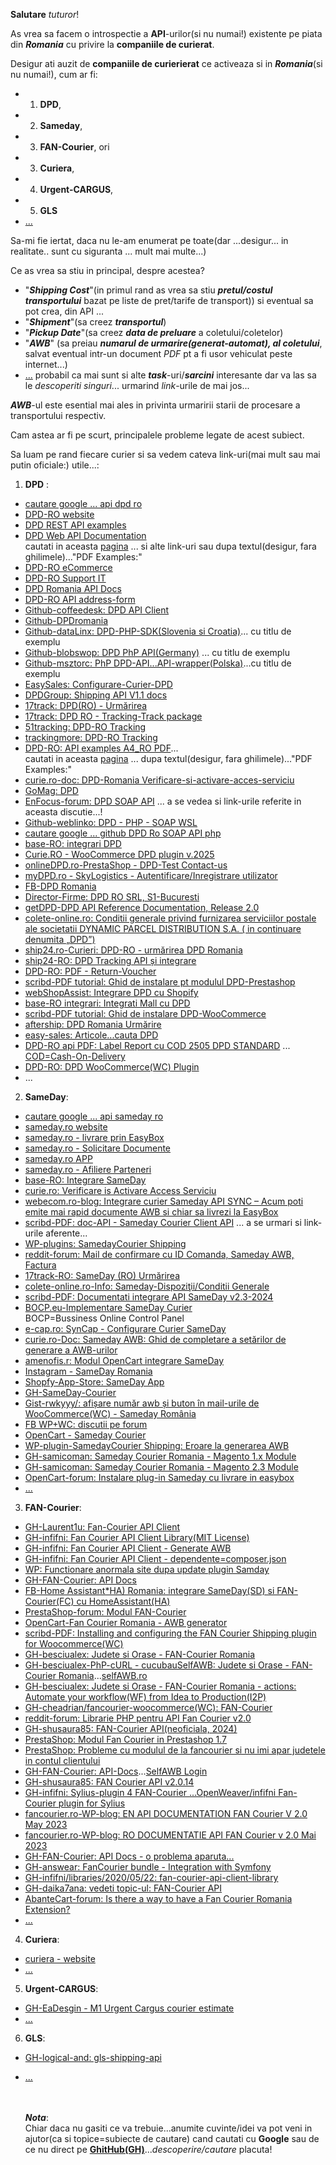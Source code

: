 **Salutare** *tuturor*!

As vrea sa facem o introspectie a **API**-urilor(si nu numai!) existente pe piata din ***Romania*** cu privire la **companiile de curierat**.

Desigur ati auzit de **companiile de curierierat** ce activeaza si in ***Romania***(si nu numai!), cum ar fi:
 
 - 1. **DPD**, 
 - 2. **Sameday**, 
 - 3. **FAN-Courier**, ori
 - 3. **Curiera**,
 - 4. **Urgent-CARGUS**,
 - 5. **GLS**
 - [...](https://www.scribd.com/document/349001559/sem-4)
 
Sa-mi fie iertat, daca nu le-am enumerat pe toate(dar ...desigur... in realitate.. sunt cu siguranta ... mult mai multe...)

Ce as vrea sa stiu in principal, despre acestea?

   - "***Shipping Cost***"(in primul rand as vrea sa stiu ***pretul/costul transportului*** bazat pe liste de pret/tarife de transport))
     si eventual sa pot crea, din API ...
   - "***Shipment***"(sa creez ***transportul***)
   - "***Pickup Date***"(sa creez ***data de preluare*** a coletului/coletelor)
   - "***AWB***" (sa preiau ***numarul de urmarire(generat-automat),  al coletului***, salvat eventual intr-un document *PDF* pt a fi usor vehiculat peste internet...)
   - [...](https://github.com/vnemes/POILocator/blob/master/locations.txt) probabil ca mai sunt si alte ***task***-uri/***sarcini*** interesante dar va las sa le *descoperiti singuri*... urmarind *link*-urile de mai jos...

  ***AWB***-ul este esential mai ales in privinta urmaririi starii de procesare a transportului respectiv.

  

Cam astea ar fi pe scurt, principalele probleme legate de acest subiect.

Sa luam pe rand fiecare curier si sa vedem cateva link-uri(mai mult sau mai putin oficiale:) utile...:

1. **DPD** :
 - [cautare google ... api dpd ro](https://www.google.com/search?q=api+dpd+ro&sca_esv=42c55ce90fafe599&rlz=1C1CHBF_enRO1132RO1132&sxsrf=AHTn8zrq3lmx9Pab3kgM_ZmbRXMNp13zWA:1739972261989&source=lnt&tbs=lr:lang_1ro&lr=lang_ro&sa=X&ved=2ahUKEwj27ODk7c-LAxWNQfEDHX9WD5A4FBCnBXoECAQQBw&biw=1920&bih=911&dpr=1)
 - [DPD-RO website](https://www.dpd.com/ro/ro/)
 - [DPD REST API examples](]https://services.dpd.ro/api/api_examples.html)
 - [DPD Web API Documentation](https://api.dpd.ro/web-api.html)
   <br/>cautati in aceasta [pagina](https://api.dpd.ro/web-api.html) ... si alte link-uri sau dupa textul(desigur, fara ghilimele)..."PDF Examples:"
 - [DPD-RO eCommerce](https://www.dpd.com/ro/ro/e-commerce/)
 - [DPD-RO Support IT](https://www.dpd.com/ro/ro/suport-dpd/suport-it/)
 - [DPD Romania API Docs](https://www.aftership.com/carriers/dpd-ro/api)
 - [DPD-RO API address-form](https://services.dpd.ro/address_form/_README.txt)
 - [Github-coffeedesk: DPD API Client](https://github.com/coffeedesk/dpd-api-client-php)
 - [Github-DPDromania](https://github.com/DPDromania)
 - [Github-dataLinx: DPD-PHP-SDK(Slovenia si Croatia)](https://github.com/DataLinx/DPD-PHP-SDK)... cu titlu de exemplu
 - [Github-blobswop: DPD PhP API(Germany)](https://github.com/blobswop/dpd-php-api) ... cu titlu de exemplu
 - [Github-msztorc: PhP DPD-API...API-wrapper(Polska)](https://github.com/msztorc/php-dpd-api)...cu titlu de exemplu
 - [EasySales: Configurare-Curier-DPD](https://support.easy-sales.com/hc/ro/articles/360018572537-Configurare-Curier-DPD)
 - [DPDGroup: Shipping API V1.1 docs](https://nst-preprod.dpsin.dpdgroup.com/api/docs/#nst-shipment-api)
 - [17track: DPD(RO) - Urmărirea](https://www.17track.net/ro/carriers/dpd-ro)
 - [17track: DPD RO - Tracking-Track package](https://www.17track.net/id/carriers/dpd-ro)
 - [51tracking: DPD-RO Tracking](https://www.51tracking.com/dpd-ro-tracking-en)
 - [trackingmore: DPD-RO Tracking](https://www.trackingmore.com/dpd-ro-tracking.html)
 - [DPD-RO: API examples A4_RO PDF](https://api.dpd.ro/examples/A4_RO.pdf)...
   <br/>cautati in aceasta [pagina](https://api.dpd.ro/web-api.html) ... dupa textul(desigur, fara ghilimele)..."PDF Examples:"
 - [curie.ro-doc: DPD-Romania Verificare-si-activare-acces-serviciu](https://curie.ro/documentatie/dpd-romania-verificare-si-activare-acces-serviciu/)
 - [GoMag: DPD](https://help.gomag.ro/hc/ro/articles/360018703954-DPD)
 - [EnFocus-forum: DPD SOAP API](https://forum.enfocus.com/viewtopic.php?t=3796) ... a se vedea si link-urile referite in aceasta discutie...!
 - [Github-weblinko: DPD - PHP - SOAP WSL ](https://github.com/weblinko/php-dpd)
 - [cautare google ... github DPD Ro SOAP API php](https://www.google.com/search?q=github+DPD+Ro+SOAP+API+php&rlz=1C1CHBF_enRO1132RO1132&oq=github+DPD+Ro+SOAP+API+php&gs_lcrp=EgZjaHJvbWUyBggAEEUYOTIKCAEQABiABBiiBDIKCAIQABiABBiiBDIHCAMQABjvBTIKCAQQABiABBiiBDIHCAUQABjvBTIGCAYQRRhA0gEKMTcwMjJqMGoxNagCCLACAfEFSM0IcvDVlKvxBUjNCHLw1ZSr&sourceid=chrome&ie=UTF-8)
 - [base-RO: integrari DPD](https://base.com/ro-RO/integrari/dpd/)
 - [Curie.RO - WooCommerce DPD plugin v.2025](https://curie.ro/woocommerce-dpd/)
 - [onlineDPD.ro-PrestaShop - DPD-Test Contact-us](https://prestashop.onlinedpd.ro/en/contact-us)
 - [myDPD.ro - SkyLogistics - Autentificare/Inregistrare utilizator](https://mydpd.dpd.ro/)
 - [FB-DPD Romania](https://www.facebook.com/DPDRomania/posts/-angaj%C4%83m-curieri-%C3%AEn-echipa-dpd-devabeneficii-salariu-atractiv-bonusuri-de-perfor/970089625145653/)
 - [Director-Firme: DPD RO SRL, S1-Bucuresti](https://www.listafirme.ro/dpd-ro-srl-17117740/)
 - [getDPD-DPD API Reference Documentation, Release 2.0](https://getdpd.com/docs/api/DPDAPIReference.pdf)
 - [colete-online.ro: Conditii generale privind furnizarea serviciilor postale ale societatii DYNAMIC PARCEL DISTRIBUTION S.A. ( in continuare denumita „DPD”)](https://www.colete-online.ro/info/general-conditions-dpd)
 - [ship24.ro-Curieri: DPD-RO - urmărirea DPD Romania](https://www.ship24.com/ro/curieri/dpd-tracking/dpd-ro)
 - [ship24-RO: DPD Tracking API și integrare](https://www.ship24.com/ro/tracking-api/dpd)
 - [DPD-RO: PDF - Return-Voucher](https://api.dpd.ro/examples/ReturnVoucher_RO.pdf)
 - [scribd-PDF tutorial: Ghid de instalare pt modulul DPD-Prestashop](https://www.scribd.com/document/508750241/DPD-Prestashop-Documentatie-instalare-modul)
 - [webShopAssist: Integrare DPD cu Shopify](https://www.webshopassist.com/ro/dpd-app)
 - [base-RO integrari: Integrati Mall cu DPD](https://base.com/ro-RO/integrari/mall_dpd/)
 - [scribd-PDF tutorial: Ghid de instalare DPD-WooCommerce](https://www.scribd.com/document/499035622/Tutorial-DPD-WooCommerce)
 - [aftership: DPD Romania Urmărire](https://www.aftership.com/ro/carriers/dpd-ro)
 - [easy-sales: Articole...cauta DPD](https://support.easy-sales.com/hc/ro/profiles/380238451597-Razvan-Toader?after=ZN5vo2YAAAAAZPY1tmQAAAAAaRJuNiZsCwAA&filter_by=articles&sort_by=recent_user_activity)
 - [DPD-RO api PDF: Label Report cu COD 2505 DPD STANDARD](https://api.dpd.ro/examples/LabelWithCOD_RO.pdf) ... [COD=Cash-On-Delivery](https://forum.opencart.com/viewtopic.php?t=228473)
 - [DPD-RO: DPD WooCommerce(WC) Plugin](https://www.dpd.com/ro/en/e-commerce/woocommerce-plugin/)
 - ...

2. **SameDay**:

 - [cautare google ... api sameday ro](https://www.google.com/search?q=api+sameday+ro&sca_esv=99157084a6b2f2a0&rlz=1C1CHBF_enRO1132RO1132&sxsrf=AHTn8zolWwEqrj7jdzN7_v5GSFrAQJ8paQ:1739975946308&source=lnt&tbs=lr:lang_1ro&lr=lang_ro&sa=X&ved=2ahUKEwjU5cnB-8-LAxWRS_EDHXXzHmwQpwV6BAgBEAc&biw=1920&bih=911&dpr=1)
 - [sameday.ro website](https://sameday.ro/)
 - [sameday.ro - livrare prin EasyBox](https://sameday.ro/intrebari-frecvente/livrare-in-easybox/)
 - [sameday.ro - Solicitare Documente](https://sameday.ro/intrebari-frecvente/solicitare-documente/)
 - [sameday.ro APP](https://sameday.ro/intrebari-frecvente/sameday-app/)
 - [sameday.ro - Afiliere Parteneri](https://sameday.ro/parteneri-sameday/)
 - [base-RO: Integrare SameDay](https://base.com/ro-RO/integrari/sameday/)
 - [curie.ro: Verificare is Activare Access Serviciu](https://curie.ro/documentatie/sameday-verificare-si-activare-acces-serviciu/)
 - [webecom.ro-blog: Integrare curier Sameday API SYNC – Acum poti emite mai rapid documente AWB si chiar sa livrezi la EasyBox ](https://www.webecom.ro/blog/integrare-curier-sameday-api-sync-acum-poti-emite-mai-rapid-documente-awb-si-chiar-sa-livrezi-la-easybox/)
 - [scribd-PDF: doc-API - Sameday Courier Client API](https://www.scribd.com/document/468330897/descarca-documentatia-api-pdf) ... a se urmari si link-urile aferente...
 - [WP-plugins: SamedayCourier Shipping](https://ro.wordpress.org/plugins/samedaycourier-shipping/)
 - [reddit-forum: Mail de confirmare cu ID Comanda, Sameday AWB, Factura](https://www.reddit.com/r/programare/comments/1cnea28/mail_de_confirmare_cu_id_comanda_sameday_awb/)
 - [17track-RO: SameDay (RO) Urmărirea](https://www.17track.net/ro/carriers/sameday-%28ro%29)
 - [colete-online.ro-Info: Sameday-Dispoziţii/Conditii Generale](https://www.colete-online.ro/info/general-conditions-sameday)
 - [scribd-PDF: Documentati integrare API SameDay v2.3-2024](https://www.scribd.com/document/735502958/Documentatie-API-Sameday-v2-3-2024)
 - [BOCP.eu-Implementare SameDay Curier](https://www.bocp.eu/actualizari-actualizari-20/implementare_sameday_curier.htm)
   <br>BOCP=Bussiness Online Control Panel
 - [e-cap.ro: SynCap - Configurare Curier SameDay](https://support.e-cap.ro/ro/configurare-curier-sameday)
 - [curie.ro-Doc: Sameday AWB: Ghid de completare a setărilor de generare a AWB-urilor](https://curie.ro/documentatie/sameday-awb-ghid-de-completare-a-setarilor-de-generare-a-awb-urilor/)
 - [amenofis.r: Modul OpenCart integrare SameDay](https://amenofis.ro/modul-opencart-integrare-sameday)
 - [Instagram - SameDay Romania](https://www.instagram.com/sameday.romania/)
 - [Shopfy-App-Store: SameDay App](https://apps.shopify.com/samedayapp)
 - [GH-SameDay-Courier](https://github.com/sameday-courier)
 - [Gist-rwkyyy/: afișare număr awb și buton în mail-urile de WooCommerce(WC) - Sameday România](https://gist.github.com/rwkyyy/2c60bd8d7b4e0a4400b3c5f8971c76a1?permalink_comment_id=4256027)
 - [FB WP+WC: discutii pe forum](https://www.facebook.com/groups/967830243722613/posts/2019185788587048/)
 - [OpenCart - Sameday Courier](https://www.opencart.com/index.php?route=marketplace/extension/info&extension_id=36126&filter_search=shipping&filter_category_id=4&filter_license=0&filter_download_id=53&sort=date_modified)
 - [WP-plugin-SamedayCourier Shipping: Eroare la generarea AWB](https://wordpress.org/support/topic/eroare-la-generarea-awb/)
 - [GH-samicoman: Sameday Courier Romania - Magento 1.x Module](https://github.com/samicoman/nethuns_sameday)
 - [GH-samicoman: Sameday Courier Romania - Magento 2.3 Module](https://github.com/samicoman/nethuns_sameday_m2)
 - [OpenCart-forum: Instalare plug-in Sameday cu livrare in easybox](https://forum.opencart.com/viewtopic.php?t=228360)
 - [...](https://www.google.com/search?q=github+sameday+php+romania&sca_esv=ec1d9ca90aff3fe1&rlz=1C1CHBF_enRO1132RO1132&sxsrf=AHTn8zqWHN0V1Dbbrxdtut1AR1Q7Ij9VoA%3A1739981451365&ei=iwK2Z7mEFre6wPAPvrSz6A0&ved=0ahUKEwj59cuCkNCLAxU3HRAIHT7aDN0Q4dUDCBA&uact=5&oq=github+sameday+php+romania&gs_lp=Egxnd3Mtd2l6LXNlcnAiGmdpdGh1YiBzYW1lZGF5IHBocCByb21hbmlhMgUQIRigATIFECEYoAEyBRAhGKABSIUVUPYGWI4TcAF4AZABAJgBpgGgAZ4IqgEDMC44uAEDyAEA-AEBmAIJoAKzCMICChAAGLADGNYEGEeYAwCIBgGQBgeSBwMxLjigB8AY&sclient=gws-wiz-serp)

 3. **FAN-Courier**:

 - [GH-Laurent1u: Fan-Courier API Client](https://github.com/Laurent1u/fan-courier)
 - [GH-infifni: Fan Courier API Client Library(MIT License)](https://github.com/infifni/fan-courier-api-client)
 - [GH-infifni: Fan Courier API Client - Generate AWB](https://github.com/infifni/fan-courier-api-client/blob/master/src/Request/GenerateAwb.php)
 - [GH-infifni: Fan Courier API Client - dependente=composer.json](https://github.com/infifni/fan-courier-api-client/blob/master/composer.json)
 - [WP: Functionare anormala site dupa update plugin Samday](https://wordpress.org/support/topic/functionare-anormala-site-dupa-update-plugin-samday/)
 - [GH-FAN-Courier: API Docs](https://github.com/FAN-Courier/API-Docs?fbclid=IwY2xjawIi19RleHRuA2FlbQIxMAABHbXaXMkUHplMAVwxFZE6Uknmtb3lrwmQhXbXEauTbqXo5WhpEoyCuPJvlA_aem_nyT3tGbfuZYDS8oD0QI6pA)
 - [FB-Home Assistant*HA) Romania: integrare SameDay(SD) si FAN-Courier(FC) cu HomeAssistant(HA)](https://www.facebook.com/groups/HomeAssistantRomania/posts/7850718131697247/)
 - [PrestaShop-forum: Modul FAN-Courier](https://www.prestashop.com/forums/topic/215417-modul-fan-courier/)
 - [OpenCart-Fan Courier Romania - AWB generator](https://www.opencart.com/index.php?route=marketplace/extension/info&extension_id=29736&filter_category_id=5&filter_download_id=39&sort=price&page=9)
 - [scribd-PDF: Installing and configuring the FAN Courier Shipping plugin for Woocommerce(WC)](https://www.scribd.com/document/312860471/Installing-and-Configuring-the-FAN-Courier-Shipping-Plugin-for-Woocommerce)
 - [GH-besciualex: Judete si Orase - FAN-Courier Romania](https://github.com/besciualex/judete-si-orase-romania-fan-curier)
 - [GH-besciualex-PhP-cURL - cucubauSelfAWB: Judete si Orase - FAN-Courier Romania](https://github.com/besciualex/judete-si-orase-romania-fan-curier/blob/master/cucubau.php)...[selfAWB.ro](http://www.selfawb.ro)
 - [GH-besciualex: Judete si Orase - FAN-Courier Romania - actions: Automate your workflow(WF) from Idea to Production(I2P)](https://github.com/besciualex/judete-si-orase-romania-fan-curier/actions)
 - [GH-cheadrian/fancourier-woocommerce(WC): FAN-Courier](https://github.com/cheadrian/fancourier-woocommerce/blob/master/fan_courier.php)
 - [reddit-forum: Librarie PHP pentru API Fan Courier v2.0](https://www.reddit.com/r/programare/comments/18s413e/librarie_php_pentru_api_fan_courier_v20/)
 - [GH-shusaura85: FAN-Courier API(neoficiala, 2024)](https://github.com/shusaura85/fancourier-api)
 - [PrestaShop: Modul Fan Courier in Prestashop 1.7](https://www.prestashop.com/forums/topic/663807-modul-fan-courier-in-prestashop-17/)
 - [PrestaShop: Probleme cu modulul de la fancourier si nu imi apar judetele in contul clientului](https://www.prestashop.com/forums/topic/854970-probleme-cu-modulul-de-la-fancourier-si-nu-imi-apar-judetele-in-contul-clientului/)
 - [GH-FAN-Courier: API-Docs](https://github.com/FAN-Courier/API-Docs)...[SelfAWB Login](https://www.selfawb.ro/new/login)
 - [GH-shusaura85: FAN Courier API v2.0.14](https://github.com/shusaura85/fancourier-api/releases)
 - [GH-infifni: Sylius-plugin 4 FAN-Courier ](https://github.com/infifni/sylius-fan-courier-plugin) [...OpenWeaver/infifni Fan-Courier plugin for Sylius](https://kandi.openweaver.com/php/infifni/sylius-fan-courier-plugin)
 - [fancourier.ro-WP-blog: EN API DOCUMENTATION FAN Courier V 2.0 May 2023](https://www.fancourier.ro/wp-content/uploads/2023/07/EN_FANCourier_API-2.0-160523.pdf)
 - [fancourier.ro-WP-blog: RO DOCUMENTATIE API FAN Courier v 2.0 Mai 2023](https://www.fancourier.ro/wp-content/uploads/2023/07/RO_FANCourier_API-2.0-100523.pdf)
 - [GH-FAN-Courier: API Docs - o problema aparuta...](https://github.com/FAN-Courier/API-Docs/issues)
 - [GH-answear: FanCourier bundle - Integration with Symfony](https://github.com/answear/fan-courier-bundle/blob/main/README.md)
 - [GH-infifni/libraries/2020/05/22: fan-courier-api-client-library](https://infifni.github.io/php/libraries/2020/05/22/fan-courier-api-client-library.html)
 - [GH-daika7ana: vedeti topic-ul: FAN-Courier API](https://github.com/daika7ana)
 - [AbanteCart-forum: Is there a way to have a Fan Courier Romania Extension?](https://forum.abantecart.com/index.php?topic=833.0)
 - [...](https://www.google.com/search?q=github+fan+courier&sca_esv=ec1d9ca90aff3fe1&rlz=1C1CHBF_enRO1132RO1132&sxsrf=AHTn8zp1qcQGXlka4OyX5Yp9RJJ5d6sM2A%3A1739981375980&ei=PwK2Z_a1O8GGwPAP9a3VoA0&ved=0ahUKEwi20dLej9CLAxVBAxAIHfVWFdQQ4dUDCBA&uact=5&oq=github+fan+courier&gs_lp=Egxnd3Mtd2l6LXNlcnAiEmdpdGh1YiBmYW4gY291cmllcjIEECMYJzIIEAAYgAQYogQyCBAAGIAEGKIEMggQABiABBiiBDIIEAAYgAQYogQyCBAAGIAEGKIESIEZUP4HWMQWcAF4AZABAJgBhAGgAeMHqgEDMC44uAEDyAEA-AEBmAIJoAL9B8ICChAAGLADGNYEGEfCAgUQABjvBZgDAIgGAZAGCJIHAzEuOKAHliQ&sclient=gws-wiz-serp)


 4. **Curiera**:

 - [curiera - website](https://curiera.ro/)
 - [...](https://vladilie.ro/ro/blog/euplatesc-nodejs)


 5.  **Urgent-CARGUS**:

 - [GH-EaDesgin - M1 Urgent Cargus courier estimate](https://github.com/EaDesgin/m1-urgent-cargus-courier-estimate)
 - [...](https://github.com/itrack/CursBNR)


 6.  **GLS**:

 - [GH-logical-and: gls-shipping-api](https://github.com/logical-and/gls-shipping-api/tree/master)
 - [...](https://github.com/govro)


   <br/><br/>***Nota***: 
<br/>Chiar daca nu gasiti ce va trebuie...anumite cuvinte/idei va pot veni in ajutor(ca si topice=subiecte de cautare) cand cautati cu **Google** sau de ce nu direct pe [**GhitHub(GH)**](https://github.com/topics/carriers)...*descoperire/cautare* placuta! 
